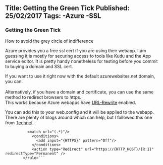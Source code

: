 Title: Getting the Green Tick
Published: 25/02/2017
Tags:
    -Azure
    -SSL
---
### Getting the Green Tick

<p>How to avoid the grey circle of indifference</p>

<p>Azure provides you a free ssl cert if you are using their webapp. 
I am guessing it is mostly for securing access to tools like Kudu and the App service editor.
It is pretty handy nonetheless for testing before you commit to buying a domain and SSL cert.</p>

If you want to use it right now with the default azurewebsites.net domain, you can.<br>
<br>
Alternatively, if you have a domain and certificate, you can use the same method to redirect browsers to https.<br>
This works because Azure webapps have [URL-Rewrite](https://www.iis.net/learn/extensions/url-rewrite-module/url-rewrite-module-configuration-reference) enabled.<br>

You can add this to your web.config and it will be applied to the webapp.<br>
There are plenty of blogs around which can help, but I followed this one from [Technet](https://blogs.technet.microsoft.com/dawiese/2016/06/07/redirect-from-http-to-https-using-the-iis-url-rewrite-module/).<br>
```<rule name="Redirect to https">
          <match url="(.*)"/>
            <conditions>
              <add input="{HTTPS}" pattern="Off"/>
            </conditions>
            <action type="Redirect" url="https://{HTTP_HOST}/{R:1}" redirectType="Permanent" />
        </rule>```